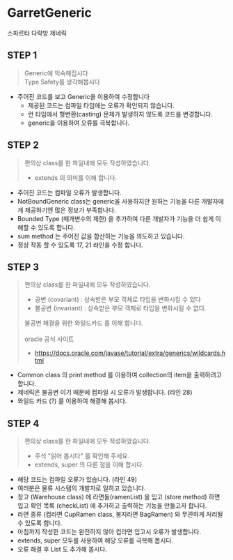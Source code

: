# GarretGeneric
스파르타 다락방 제네릭

## STEP 1
> Generic에 익숙해집시다<br>
> Type Safety를 생각해봅시다<br>
- 주어진 코드를 보고 Generic을 이용하여 수정합니다
  - 제공된 코드는 컴파일 타임에는 오류가 확인되지 않습니다.
  - 런 타임에서 형변환(casting) 문제가 발생하지 않도록 코드를 변경합니다.
  - generic을 이용하여 오류를 극복합니다.

## STEP 2
> 편의상 class를 한 파일내에 모두 작성하였습니다.<br>
> - extends 의 의미를 이해 합니다. <br>
- 주어진 코드는 컴파일 오류가 발생합니다.
- NotBoundGeneric class는 generic을 사용하지만 원하는 기능을 다른 개발자에게 제공하기엔 많은 정보가 부족합나다.
- Bounded Type (매개변수의 제한) 을 추가하여 다른 개발자가 기능을 더 쉽게 이해할 수 있도록 합니다.
- sum method 는 주어진 값을 합산하는 기능을 의도하고 있습니다.
- 정상 작동 할 수 있도록 17, 21 라인을 수정 합니다.


## STEP 3
> 편의상 class를 한 파일내에 모두 작성하였습니다.
> - 공변 (covariant) : 상속받은 부모 객체로 타입을 변화시킬 수 있다
> - 불공변 (invariant) : 상속받은 부모 객체로 타입을 변화시킬 수 없다.<br>
> 
> 불공변 해결을 위한 와일드카드 를 이해 합니다.<br><br>
> oracle 공식 사이트
> *  https://docs.oracle.com/javase/tutorial/extra/generics/wildcards.html

- Common class 의 print method 를 이용하여 collection의 item을 출력하려고 합니다.
- 제네릭은 불공변 이기 때문에 컴파일 시 오류가 발생합니다. (라인 28)
- 와일드 카드 (?) 를 이용하여 해결해 봅시다.

## STEP 4
> 편의상 class를 한 파일내에 모두 작성하였습니다. <br>
> - 주석 "읽어 봅시다" 를 확인해 주세요.
> - extends, super 의 다른 점을 이해 합시다.
- 해당 코드는 컴파일 오류가 있습니다. (라인 49)
- 여러분은 물류 시스템의 개발자로 일하고 있습니다.
- 창고 (Warehouse class) 에 라면들(ramenList) 을 입고 (store method) 하면 입고 확인 목록 (checkList) 에 추가하고 출력하는 기능을 만들고자 합니다.
- 라면 종류 (컵라면 CupRamen class, 봉지라면 BagRamen) 와 무관하게 처리될 수 있도록 합니다.
- 아침까지 작성한 코드는 완전하지 않아 컵라면 입고시 오류가 발생합니다.
- extends, super 모두를 사용하여 해당 오류를 극복해 봅시다.
- 오류 해결 후 List<BagRamen> 도 추가해 봅시다. 
